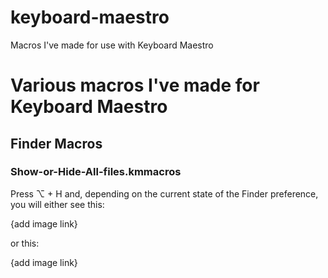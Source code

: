 keyboard-maestro
================

Macros I've made for use with Keyboard Maestro


# Various macros I've made for Keyboard Maestro



## Finder Macros ##

### Show-or-Hide-All-files.kmmacros ###

Press ⌥ + H and, depending on the current state of the Finder preference, you will either see this:

{add image link}

or this:

{add image link}



